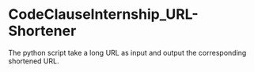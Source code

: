 # CodeClauseInternship_URL-Shortener
The python script take a long URL as input and output the corresponding shortened URL.
